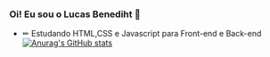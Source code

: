 ### Oi! Eu sou o Lucas Benediht 👋

- ✏ Estudando HTML,CSS e Javascript para Front-end e Back-end
[![Anurag's GitHub stats](https://github-readme-stats.vercel.app/api?username=Lucas-Benediht&theme=dark#gh-dark-mode-only)](https://github.com/anuraghazra/github-readme-stats)

